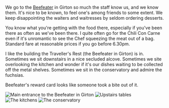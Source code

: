 We go to the [Beefeater](https://www.beefeater.co.uk/steak-restaurant/Cambridge/Travellers-Rest.html)
in Girton so much the staff know us, and we know them.  It's nice
to be known, to feel one's among friends to some extent.
We keep disappointing the waiters and waitresses by
seldom ordering desserts.

You know what you're getting with the food there, especially
if you've been there as often as we've been there.  I quite
often go for the Chili Con Carne even if it's unromantic to
see the Chef squeezing the meat out of a bag.  Standard fare
at reasonable prices if you go before 6.30pm.

I like the building the Traveller's Rest (the Beefeater in
Girton) is in.  Sometimes we sit downstairs in a nice secluded
alcove.  Sometimes we site overlooking the kitchen and
wonder if it's our dishes waiting to be collected off the
metal shelves.  Sometimes we sit in the conservatory
and admire the fuchsias.

Beefeater's reward card looks like someone took a bite out of it.

![Main entrance to the Beefeater in Girton](IMG_2724.JPG)
![Upstairs tables](IMG_2729.JPG)
![The kitchens](IMG_2730.JPG)
![The conservatory](IMG_2732.JPG)
